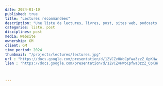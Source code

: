 ```yaml
---
date: 2024-01-10
published: true
title: "Lectures recommandées"
description: "Une liste de lectures, livres, post, sites web, podcasts et même films"
categories: liste, post
disciplines: post
media: Website
ownership: GM
client: GM
time_period: 2024
thumbnail: "/projects/lectures/lectures.jpg"
url : "https://docs.google.com/presentation/d/1ZVCZvHWoCpfwa3zzZ_OpKHwjV35wmMrd/edit#slide=id.p1"
lien : "https://docs.google.com/presentation/d/1ZVCZvHWoCpfwa3zzZ_OpKHwjV35wmMrd/edit#slide=id.p1"



---
```

